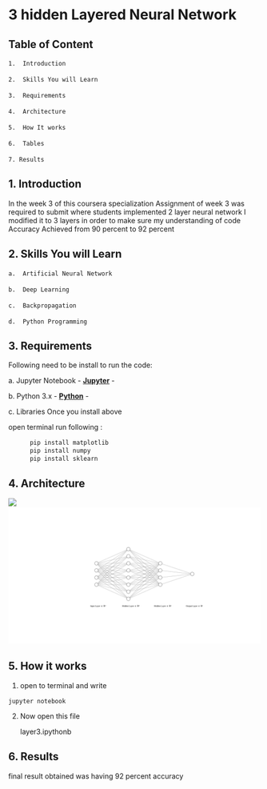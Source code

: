 # 3 hidden Layered Neural Network

## Table of Content
  
    1.  Introduction
  
    2.  Skills You will Learn
  
    3.  Requirements
  
    4.  Architecture
  
    5.  How It works
  
    6.  Tables
  
    7. Results

## 1. Introduction

In the week 3 of this coursera specialization Assignment of week 3 was required to submit where students implemented 2 layer neural network
I modified it to 3 layers in order to make sure my understanding of code
Accuracy Achieved from 90 percent to 92 percent

##  2.  Skills You will Learn

    a.  Artificial Neural Network

    b.  Deep Learning

    c.  Backpropagation

    d.  Python Programming

## 3. Requirements

Following need to be install to run the code:

  a. Jupyter Notebook
      - __[Jupyter](https://jupyter.org/install)__ -
     	
  b. Python 3.x
    - __[Python](https://www.python.org/downloads/)__ -
      
  c. Libraries
 Once you install above 
     
 open terminal run following :
     
```
      pip install matplotlib
      pip install numpy   
      pip install sklearn
```


## 4. Architecture

![](./nn%20(1).svg.svg)
<img src="https://github.com/HafizAhmadHassan/Deep-Learning-Specialization/blob/main/Neural%20Network%20and%20Deep%20Learing/nn%20(1).svg">
    
## 5. How it works
  
  1. open to terminal and write  
  
  ```
  jupyter notebook
  
  ```
  
  2. Now open this file 
      
      layer3.ipythonb
      
## 6. Results
      
final result obtained was having 92 percent accuracy 
      
